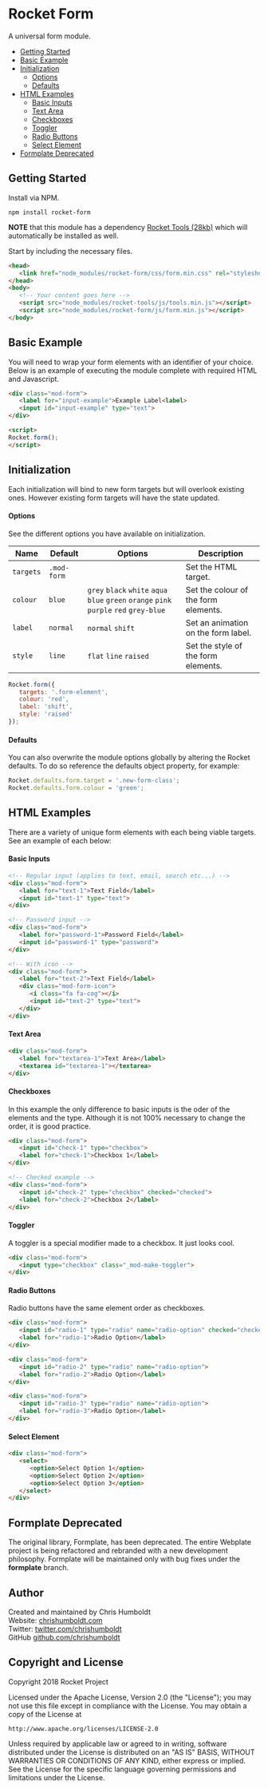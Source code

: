 # Rocket Form
A universal form module.

* [Getting Started](#getting-started)
* [Basic Example](#basic-example)
* [Initialization](#initialization)
   * [Options](#options)
   * [Defaults](#defaults)
* [HTML Examples](#html-examples)
   * [Basic Inputs](#basic-inputs)
   * [Text Area](#text-area)
   * [Checkboxes](#checkboxes)
   * [Toggler](#toggler)
   * [Radio Buttons](#radio-buttons)
   * [Select Element](#select-element)
* [Formplate Deprecated](#formplate-deprecated)

## Getting Started
Install via NPM.

```
npm install rocket-form
```

**NOTE** that this module has a dependency [Rocket Tools (28kb)](https://github.com/chrishumboldt/Rocket-Tools) which will automatically be installed as well.

Start by including the necessary files.

```html
<head>
   <link href="node_modules/rocket-form/css/form.min.css" rel="stylesheet" type="text/css">
</head>
<body>
   <!-- Your content goes here -->
   <script src="node_modules/rocket-tools/js/tools.min.js"></script>
   <script src="node_modules/rocket-form/js/form.min.js"></script>
</body>
```

## Basic Example
You will need to wrap your form elements with an identifier of your choice. Below is an example of executing the module complete with required HTML and Javascript.

```html
<div class="mod-form">
   <label for="input-example">Example Label<label>
   <input id="input-example" type="text">
</div>

<script>
Rocket.form();
</script>
```

## Initialization
Each initialization will bind to new form targets but will overlook existing ones. However existing form targets will have the state updated.

#### Options
See the different options you have available on initialization.

Name | Default | Options | Description
---- | ---- | ---- | ----
`targets` | `.mod-form` | | Set the HTML target.
`colour` | `blue` | `grey` `black` `white` `aqua` `blue` `green` `orange` `pink` `purple` `red` `grey-blue` | Set the colour of the form elements.
`label` | `normal` | `normal` `shift` | Set an animation on the form label.
`style` | `line` | `flat` `line` `raised` | Set the style of the form elements.

```javascript
Rocket.form({
   targets: '.form-element',
   colour: 'red',
   label: 'shift',
   style: 'raised'
});
```

#### Defaults
You can also overwrite the module options globally by altering the Rocket defaults. To do so reference the defaults object property, for example:

```javascript
Rocket.defaults.form.target = '.new-form-class';
Rocket.defaults.form.colour = 'green';
```

## HTML Examples
There are a variety of unique form elements with each being viable targets.  See an example of each below:

#### Basic Inputs
```html
<!-- Regular input (applies to text, email, search etc...) -->
<div class="mod-form">
   <label for="text-1">Text Field</label>
   <input id="text-1" type="text">
</div>

<!-- Password input -->
<div class="mod-form">
   <label for="password-1">Password Field</label>
   <input id="password-1" type="password">
</div>

<!-- With icon -->
<div class="mod-form">
   <label for="text-2">Text Field</label>
   <div class="mod-form-icon">
      <i class="fa fa-cog"></i>
      <input id="text-2" type="text">
   </div>
</div>
```

#### Text Area
```html
<div class="mod-form">
   <label for="textarea-1">Text Area</label>
   <textarea id="textarea-1"></textarea>
</div>
```

#### Checkboxes
In this example the only difference to basic inputs is the oder of the elements and the type. Although it is not 100% necessary to change the order, it is good practice.

```html
<div class="mod-form">
   <input id="check-1" type="checkbox">
   <label for="check-1">Checkbox 1</label>
</div>

<!-- Checked example -->
<div class="mod-form">
   <input id="check-2" type="checkbox" checked="checked">
   <label for="check-2">Checkbox 2</label>
</div>
```

#### Toggler
A toggler is a special modifier made to a checkbox. It just looks cool.

```html
<div class="mod-form">
   <input type="checkbox" class="_mod-make-toggler">
</div>
```

#### Radio Buttons
Radio buttons have the same element order as checkboxes.

```html
<div class="mod-form">
   <input id="radio-1" type="radio" name="radio-option" checked="checked">
   <label for="radio-1">Radio Option</label>
</div>

<div class="mod-form">
   <input id="radio-2" type="radio" name="radio-option">
   <label for="radio-2">Radio Option</label>
</div>

<div class="mod-form">
   <input id="radio-3" type="radio" name="radio-option">
   <label for="radio-3">Radio Option</label>
</div>
```

#### Select Element

```html
<div class="mod-form">
   <select>
      <option>Select Option 1</option>
      <option>Select Option 2</option>
      <option>Select Option 3</option>
   </select>
</div>
```

## Formplate Deprecated
The original library, Formplate, has been deprecated. The entire Webplate project is being refactored and rebranded with a new development philosophy. Formplate will be maintained only with bug fixes under the **formplate** branch.

## Author
Created and maintained by Chris Humboldt<br>
Website: <a href="http://chrishumboldt.com/">chrishumboldt.com</a><br>
Twitter: <a href="https://twitter.com/chrishumboldt">twitter.com/chrishumboldt</a><br>
GitHub <a href="https://github.com/chrishumboldt">github.com/chrishumboldt</a><br>

## Copyright and License
Copyright 2018 Rocket Project

Licensed under the Apache License, Version 2.0 (the "License");
you may not use this file except in compliance with the License.
You may obtain a copy of the License at

    http://www.apache.org/licenses/LICENSE-2.0

Unless required by applicable law or agreed to in writing, software
distributed under the License is distributed on an "AS IS" BASIS,
WITHOUT WARRANTIES OR CONDITIONS OF ANY KIND, either express or implied.
See the License for the specific language governing permissions and
limitations under the License.
